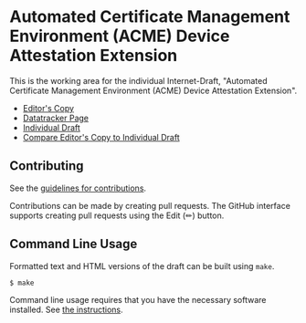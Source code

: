 # Automated Certificate Management Environment (ACME) Device Attestation Extension

This is the working area for the individual Internet-Draft, "Automated Certificate Management Environment (ACME) Device Attestation Extension".

* [Editor's Copy](https://ietf-wg-acme.github.io/draft-bweeks-acme-device-attest/#go.draft-bweeks-acme-device-attest.html)
* [Datatracker Page](https://ietf-wg-acme.ietf.org/doc/draft-bweeks-acme-device-attest)
* [Individual Draft](https://ietf-wg-acme.ietf.org/doc/html/draft-bweeks-acme-device-attest)
* [Compare Editor's Copy to Individual Draft](https://ietf-wg-acme.github.io/draft-bweeks-acme-device-attest/#go.draft-bweeks-acme-device-attest.diff)


## Contributing

See the
[guidelines for contributions](https://github.com/brandonweeks/draft-bweeks-acme-device-attest/blob/main/CONTRIBUTING.md).

Contributions can be made by creating pull requests.
The GitHub interface supports creating pull requests using the Edit (✏) button.


## Command Line Usage

Formatted text and HTML versions of the draft can be built using `make`.

```sh
$ make
```

Command line usage requires that you have the necessary software installed.  See
[the instructions](https://github.com/martinthomson/i-d-template/blob/main/doc/SETUP.md).
